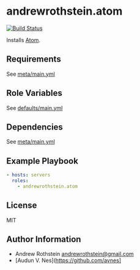 andrewrothstein.atom
==========================
[![Build Status](https://travis-ci.org/andrewrothstein/ansible-atom.svg?branch=master)](https://travis-ci.org/andrewrothstein/ansible-atom)

Installs [Atom](https://github.com/atom/atom).

Requirements
------------

See [meta/main.yml](meta/main.yml)

Role Variables
--------------

See [defaults/main.yml](defaults/main.yml)

Dependencies
------------

See [meta/main.yml](meta/main.yml)

Example Playbook
----------------

```yml
- hosts: servers
  roles:
	- andrewrothstein.atom
```

License
-------

MIT

Author Information
------------------

* Andrew Rothstein <andrewrothstein@gmail.com>
* [Audun V. Nes](https://github.com/avnes]
